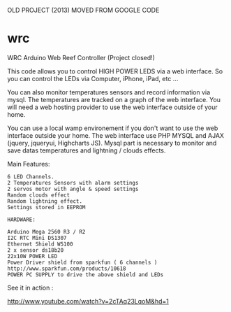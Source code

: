 OLD PROJECT (2013) MOVED FROM GOOGLE CODE 

# wrc
WRC Arduino Web Reef Controller (Project closed!)

This code allows you to control HIGH POWER LEDS via a web interface. So you can control the LEDs via Computer, iPhone, iPad, etc ... 

You can also monitor temperatures sensors and record information via mysql. The temperatures are tracked on a graph of the web interface. You will need a web hosting provider to use the web interface outside of your home. 

You can use a local wamp environement if you don't want to use the web interface outside your home. The web interface use PHP MYSQL and AJAX (jquery, jqueryui, Highcharts JS). Mysql part is necessary to monitor and save datas temperatures and lightning / clouds effects. 

Main Features:

    6 LED Channels.
    2 Temperatures Sensors with alarm settings
    2 servos motor with angle & speed settings
    Random clouds effect
    Random lightning effect.
    Settings stored in EEPROM

	HARDWARE:

    Arduino Mega 2560 R3 / R2
    I2C RTC Mini DS1307
    Ethernet Shield W5100
    2 x sensor ds18b20
    22x10W POWER LED
    Power Driver shield from sparkfun ( 6 channels ) http://www.sparkfun.com/products/10618
    POWER PC SUPPLY to drive the above shield and LEDs

See it in action :

http://www.youtube.com/watch?v=2cTAq23LqoM&hd=1
